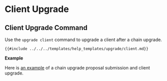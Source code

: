 # Client Upgrade

## Client Upgrade Command

Use the `upgrade client` command to upgrade a client after a chain upgrade.

```shell
{{#include ../../../templates/help_templates/upgrade/client.md}}
```

__Example__

Here is [an example](./test.md) of a chain upgrade proposal submission and client upgrade.
